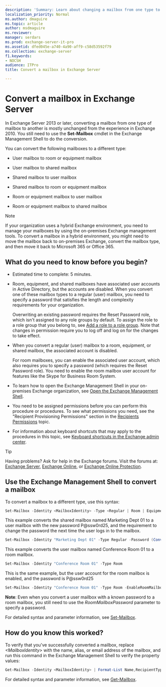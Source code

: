 ```yaml
---
description: 'Summary: Learn about changing a mailbox from one type to another in Exchange Server 2016 or Exchange Server 2019.'
localization_priority: Normal
ms.author: dmaguire
ms.topic: article
author: msdmaguire
ms.reviewer:
manager: serdars
ms.prod: exchange-server-it-pro
ms.assetid: dfed045e-a740-4a90-aff9-c58d53592f79
ms.collection: exchange-server
f1.keywords:
- NOCSH
audience: ITPro
title: Convert a mailbox in Exchange Server

---
```


# Convert a mailbox in Exchange Server

In Exchange Server 2013 or later, converting a mailbox from one type of mailbox to another is mostly unchanged from the experience in Exchange 2010. You still need to use the **Set-Mailbox** cmdlet in the Exchange Management Shell to do the conversion.

You can convert the following mailboxes to a different type:

- User mailbox to room or equipment mailbox

- User mailbox to shared mailbox

- Shared mailbox to user mailbox

- Shared mailbox to room or equipment mailbox

- Room or equipment mailbox to user mailbox

- Room or equipment mailbox to shared mailbox

> [!NOTE]
> If your organization uses a hybrid Exchange environment, you need to manage your mailboxes by using the on-premises Exchange management tools. To convert a mailbox in a hybrid environment, you might need to move the mailbox back to on-premises Exchange, convert the mailbox type, and then move it back to Microsoft 365 or Office 365.

## What do you need to know before you begin?

- Estimated time to complete: 5 minutes.

- Room, equipment, and shared mailboxes have associated user accounts in Active Directory, but the accounts are disabled. When you convert one of these mailbox types to a regular (user) mailbox, you need to specify a password that satisfies the length and complexity requirements for your organization.

    Overwriting an existing password requires the Reset Password role, which isn't assigned to any role groups by default. To assign the role to a role group that you belong to, see [Add a role to a role group](../../permissions/role-groups.md#add-a-role-to-a-role-group). Note that changes in permission require you to log off and log on for the changes to take effect.

- When you convert a regular (user) mailbox to a room, equipment, or shared mailbox, the associated account is disabled.

    For room mailboxes, you can enable the associated user account, which also requires you to specify a password (which requires the Reset Password role). You need to enable the room mailbox user account for features like the Skype for Business Room System.

- To learn how to open the Exchange Management Shell in your on-premises Exchange organization, see [Open the Exchange Management Shell](https://docs.microsoft.com/powershell/exchange/open-the-exchange-management-shell).

- You need to be assigned permissions before you can perform this procedure or procedures. To see what permissions you need, see the "Recipient Provisioning Permissions" section in the [Recipients Permissions](../../permissions/feature-permissions/recipient-permissions.md) topic.

- For information about keyboard shortcuts that may apply to the procedures in this topic, see [Keyboard shortcuts in the Exchange admin center](../../about-documentation/exchange-admin-center-keyboard-shortcuts.md).

> [!TIP]
> Having problems? Ask for help in the Exchange forums. Visit the forums at: [Exchange Server](https://social.technet.microsoft.com/forums/office/home?category=exchangeserver), [Exchange Online](https://social.technet.microsoft.com/forums/msonline/home?forum=onlineservicesexchange), or [Exchange Online Protection](https://social.technet.microsoft.com/forums/forefront/home?forum=FOPE).

## Use the Exchange Management Shell to convert a mailbox

To convert a mailbox to a different type, use this syntax:

```PowerShell
Set-Mailbox -Identity <MailboxIdentity> -Type <Regular | Room | Equipment | Shared> [-Password (ConvertTo-SecureString -String '<Password>' -AsPlainText -Force)] [-EnableRoomMailboxAccount <$true | $false>] [-RoomMailboxPassword (ConvertTo-SecureString -String '<Password>' -AsPlainText -Force)] [-ResetPasswordOnNextLogon <$true | $false>]
```

This example converts the shared mailbox named Marketing Dept 01 to a user mailbox with the new password P@ssw0rd25, and the requirement to change the password the next time the user logs in to the mailbox.

```PowerShell
Set-Mailbox -Identity "Marketing Dept 01" -Type Regular -Password (ConvertTo-SecureString -String 'P@ssw0rd25' -AsPlainText -Force) -ResetPasswordOnNextLogon $true
```

This example converts the user mailbox named Conference Room 01 to a room mailbox.

```PowerShell
Set-Mailbox -Identity "Conference Room 01" -Type Room
```

This is the same example, but the user account for the room mailbox is enabled, and the password is P@ssw0rd25

```PowerShell
Set-Mailbox -Identity "Conference Room 01" -Type Room -EnableRoomMailboxAccount $true -RoomMailboxPassword (ConvertTo-SecureString -String 'P@ssw0rd25' -AsPlainText -Force)
```

 **Note**: Even when you convert a user mailbox with a known password to a room mailbox, you still need to use the _RoomMailboxPassword_ parameter to specify a password.

For detailed syntax and parameter information, see [Set-Mailbox](https://docs.microsoft.com/powershell/module/exchange/set-mailbox).

## How do you know this worked?

To verify that you've successfully converted a mailbox, replace _\<MailboxIdentity\>_ with the name, alias, or email address of the mailbox, and run this command in the Exchange Management Shell to verify the property values:

```PowerShell
Get-Mailbox -Identity <MailboxIdentity> | Format-List Name,RecipientTypeDetails,UserPrincipalName,AccountDisabled
```

For detailed syntax and parameter information, see [Get-Mailbox](https://docs.microsoft.com/powershell/module/exchange/get-mailbox).
